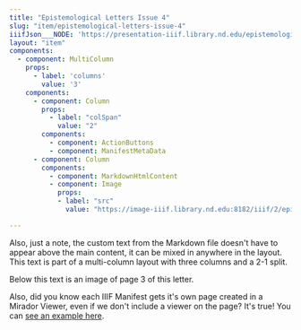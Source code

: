 ```yaml
---
title: "Epistemological Letters Issue 4"
slug: "item/epistemological-letters-issue-4"
iiifJson___NODE: 'https://presentation-iiif.library.nd.edu/epistemological-letters-issue-4/manifest'
layout: "item"
components:
  - component: MultiColumn
    props:
      - label: 'columns'
        value: '3'
    components:
      - component: Column
        props:
          - label: "colSpan"
            value: "2"
        components:
          - component: ActionButtons
          - component: ManifestMetaData
      - component: Column
        components:
          - component: MarkdownHtmlContent
          - component: Image
            props:
            - label: "src"
              value: "https://image-iiif.library.nd.edu:8182/iiif/2/epistemological-letters-issue-4%2FDec19744thIssue_Page_03.tif/full/1000,/0/default.jpg"

---
```

Also, just a note, the custom text from the Markdown file doesn't have to appear above the main content, it can be mixed in anywhere in the layout. This text is part of a multi-column layout with three columns and a 2-1 split.

Below this text is an image of page 3 of this letter.

Also, did you know each IIIF Manifest gets it's own page created in a Mirador Viewer, even if we don't include a viewer on the page? It's true! You can [see an example here](/item/epistemological-letters-issue-1/mirador).
